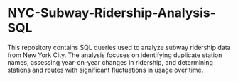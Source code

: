 # NYC-Subway-Ridership-Analysis-SQL
This repository contains SQL queries used to analyze subway ridership data from New York City. The analysis focuses on identifying duplicate station names, assessing year-on-year changes in ridership, and determining stations and routes with significant fluctuations in usage over time.

